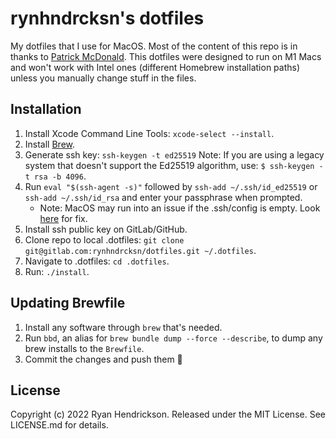 # rynhndrcksn's dotfiles
My dotfiles that I use for MacOS. Most of the content of this repo is in thanks to [Patrick McDonald](https://www.udemy.com/course/dotfiles-from-start-to-finish-ish/). This dotfiles were designed to run on M1 Macs and won't work with Intel ones (different Homebrew installation paths) unless you manually change stuff in the files.

## Installation
1. Install Xcode Command Line Tools: `xcode-select --install`.
2. Install [Brew](https://brew.sh/).
3. Generate ssh key: `ssh-keygen -t ed25519` Note: If you are using a legacy system that doesn't support the Ed25519 algorithm, use: `$ ssh-keygen -t rsa -b 4096`.
4. Run `eval "$(ssh-agent -s)"` followed by `ssh-add ~/.ssh/id_ed25519` or `ssh-add ~/.ssh/id_rsa` and enter your passphrase when prompted.
    - Note: MacOS may run into an issue if the .ssh/config is empty. Look [here](https://docs.github.com/en/authentication/connecting-to-github-with-ssh/generating-a-new-ssh-key-and-adding-it-to-the-ssh-agent#adding-your-ssh-key-to-the-ssh-agent) for fix.
5. Install ssh public key on GitLab/GitHub.
6. Clone repo to local .dotfiles: `git clone git@gitlab.com:rynhndrcksn/dotfiles.git ~/.dotfiles`.
7. Navigate to .dotfiles: `cd .dotfiles`.
8. Run: `./install`.

## Updating Brewfile
1. Install any software through `brew` that's needed.
2. Run `bbd`, an alias for `brew bundle dump --force --describe`, to dump any brew installs to the `Brewfile`.
3. Commit the changes and push them 🥳

## License
Copyright (c) 2022 Ryan Hendrickson. Released under the MIT License. See LICENSE.md for details.